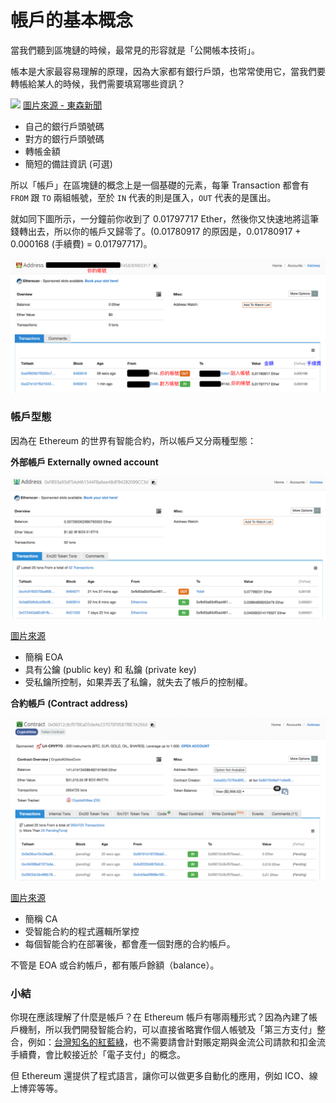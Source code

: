 # 帳戶的基本概念

當我們聽到區塊鏈的時候，最常見的形容就是「公開帳本技術」。

帳本是大家最容易理解的原理，因為大家都有銀行戶頭，也常常使用它，當我們要轉帳給某人的時候，我們需要填寫哪些資訊？

![](https://cdn2.ettoday.net/images/249/249290.jpg)
[圖片來源 - 東森新聞](https://www.ettoday.net/news/20130207/162668.htm)

* 自己的銀行戶頭號碼
* 對方的銀行戶頭號碼
* 轉帳金額
* 簡短的備註資訊 (可選)

所以「帳戶」在區塊鏈的概念上是一個基礎的元素，每筆 Transaction 都會有 `FROM` 跟 `TO` 兩組帳號，至於 `IN` 代表的則是匯入，`OUT` 代表的是匯出。

就如同下圖所示，一分鐘前你收到了 0.01797717 Ether，然後你又快速地將這筆錢轉出去，所以你的帳戶又歸零了。(0.01780917 的原因是，0.01780917 + 0.000168 (手續費) = 0.01797717)。

![](assets/04_account.png)

### 帳戶型態

因為在 Ethereum 的世界有智能合約，所以帳戶又分兩種型態：

**外部帳戶 Externally owned account**

![](assets/04_eoa.png)

[圖片來源](https://etherscan.io/address/0xfb93a93df5ad461544f8a6ee48dfb4282099cc3d)

* 簡稱 EOA
* 具有公鑰 (public key) 和 私鑰 (private key)
* 受私鑰所控制，如果弄丟了私鑰，就失去了帳戶的控制權。

**合約帳戶 (Contract address)**

![](assets/04_contract_address.png)

[圖片來源](https://etherscan.io/address/0x06012c8cf97bead5deae237070f9587f8e7a266d)

* 簡稱 CA
* 受智能合約的程式邏輯所掌控
* 每個智能合約在部署後，都會產一個對應的合約帳戶。

不管是 EOA 或合約帳戶，都有賬戶餘額（balance）。

### 小結

你現在應該理解了什麼是帳戶？在 Ethereum 帳戶有哪兩種形式？因為內建了帳戶機制，所以我們開發智能合約，可以直接省略實作個人帳號及「第三方支付」整合，例如：[台灣知名的紅藍綠](https://hsienblog.com/2017/07/17/%E7%B4%85%E9%99%BD%E7%A7%91%E6%8A%80-%E7%B6%A0%E7%95%8C%E7%A7%91%E6%8A%80-%E8%97%8D%E6%96%B0%E7%A7%91%E6%8A%80-%E9%87%91%E6%B5%81%E6%9C%8D%E5%8B%99%E5%95%86%E6%AF%94%E8%BC%83/)，也不需要請會計對賬定期與金流公司請款和扣金流手續費，會比較接近於「電子支付」的概念。

但 Ethereum 還提供了程式語言，讓你可以做更多自動化的應用，例如 ICO、線上博弈等等。
